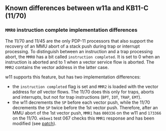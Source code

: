## Known differences between w11a and KB11-C (11/70)

### `MMR0` instruction complete implementation differences

The 11/70 and 11/45 are the only PDP-11 processors that also support the
recovery of an MMU abort of a stack push during trap or interrupt processing.
To distinguish between an instruction and a trap processing abort, the
`MMR0` has a bit called `instruction completed`. It is set to 0
when an instruction is aborted and to 1 when a vector service flow is
aborted. The `MMR2` contains the vector address in the latter case.

w11 supports this feature, but has two implementation differences:
- the `instruction completed` flag is set and `MMR2` is loaded with the vector
  address for _all_ vector flows. The 11/70 does this only for traps,
  aborts and interrupts, but not for trap instructions (`BPT`, `IOT`,
  `TRAP`, `EMT`).
- the w11 decrements the `SP` before each vector push, while the 11/70
  decrements the `SP` twice before the 1st vector push. Therefore, after an
  MMU abort of the 1st vector push, `MMR1` has `000336` on the w11 and `173366`
  on the 11/70.
  `ekbee1` test 067 checks this `MMR1` response and has been modified
  (see [patch](../tools/xxdp/ekbee1_patch_w11a.tcl)).
